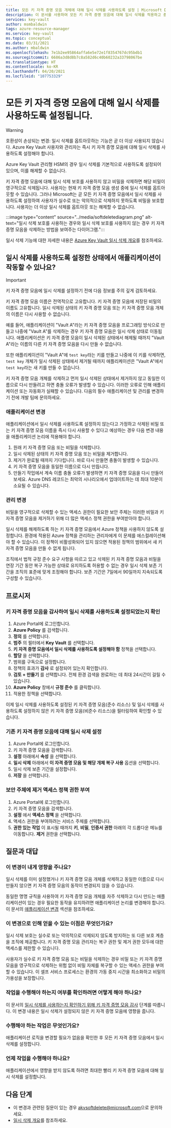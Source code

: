 ```yaml
---
title: 모든 키 자격 증명 모음 개체에 대해 일시 삭제를 사용하도록 설정 | Microsoft Docs
description: 이 문서를 사용하여 모든 키 자격 증명 모음에 대해 일시 삭제를 적용하고 충돌 오류를 방지하기 위해 애플리케이션 및 관리를 변경할 수 있습니다.
services: key-vault
author: msmbaldwin
tags: azure-resource-manager
ms.service: key-vault
ms.topic: conceptual
ms.date: 03/31/2021
ms.author: mbaldwin
ms.openlocfilehash: 7e1b2ee95864affa6e5e72e1f8354767dc95bdb1
ms.sourcegitcommit: 6686a3d8d8b7c8a582d6c40b60232a33798067be
ms.translationtype: HT
ms.contentlocale: ko-KR
ms.lasthandoff: 04/20/2021
ms.locfileid: "107753329"
---
```

# <a name="soft-delete-will-be-enabled-on-all-key-vaults"></a>모든 키 자격 증명 모음에 대해 일시 삭제를 사용하도록 설정됩니다.

> [!WARNING]
> 호환성이 손상되는 변경: 일시 삭제를 옵트아웃하는 기능은 곧 더 이상 사용되지 않습니다. Azure Key Vault 사용자와 관리자는 즉시 키 자격 증명 모음에 대해 일시 삭제를 사용하도록 설정해야 합니다.
>
> Azure Key Vault 관리형 HSM의 경우 일시 삭제를 기본적으로 사용하도록 설정되어 있으며, 이를 해제할 수 없습니다.

키 자격 증명 모음에 대해 일시 삭제 보호를 사용하지 않고 비밀을 삭제하면 해당 비밀이 영구적으로 삭제됩니다. 사용자는 현재 키 자격 증명 모음 생성 중에 일시 삭제를 옵트아웃할 수 있습니다. 그러나 Microsoft는 곧 모든 키 자격 증명 모음에서 일시 삭제를 사용하도록 설정하여 사용자가 실수로 또는 악의적으로 삭제하지 못하도록 비밀을 보호합니다. 사용자는 더 이상 일시 삭제를 옵트아웃 또는 해제할 수 없습니다.

:::image type="content" source="../media/softdeletediagram.png" alt-text="일시 삭제 보호를 사용하는 경우와 일시 삭제 보호를 사용하지 않는 경우 키 자격 증명 모음을 삭제하는 방법을 보여주는 다이어그램.":::

일시 삭제 기능에 대한 자세한 내용은 [Azure Key Vault 일시 삭제 개요](soft-delete-overview.md)를 참조하세요.

## <a name="can-my-application-work-with-soft-delete-enabled"></a>일시 삭제를 사용하도록 설정한 상태에서 애플리케이션이 작동할 수 있나요?

> [!Important] 
> 키 자격 증명 모음에 일시 삭제를 설정하기 전에 다음 정보를 주의 깊게 검토하세요.

키 자격 증명 모음 이름은 전역적으로 고유합니다. 키 자격 증명 모음에 저장된 비밀의 이름도 고유합니다. 일시 삭제된 상태의 키 자격 증명 모음 또는 키 자격 증명 모음 개체의 이름은 다시 사용할 수 없습니다. 

예를 들어, 애플리케이션이 "Vault A"라는 키 자격 증명 모음을 프로그래밍 방식으로 만들고 나중에 "Vault A"를 삭제하는 경우 키 자격 증명 모음은 일시 삭제 상태로 이동됩니다. 애플리케이션은 키 자격 증명 모음이 일시 삭제된 상태에서 해제될 때까지 "Vault A"라는 이름의 다른 키 자격 증명 모음을 다시 만들 수 없습니다. 

또한 애플리케이션이 "Vault A"에 `test key`라는 키를 만들고 나중에 이 키를 삭제하면, `test key` 개체가 일시 삭제된 상태에서 제거될 때까지 애플리케이션은 "Vault A"에서 `test key`라는 새 키를 만들 수 없습니다. 

키 자격 증명 모음 개체를 삭제하고 먼저 일시 삭제된 상태에서 제거하지 않고 동일한 이름으로 다시 만들려고 하면 충돌 오류가 발생할 수 있습니다. 이러한 오류로 인해 애플리케이션 또는 자동화가 실패할 수 있습니다. 다음의 필수 애플리케이션 및 관리를 변경하기 전에 개발 팀에 문의하세요. 

### <a name="application-changes"></a>애플리케이션 변경

애플리케이션에서 일시 삭제를 사용하도록 설정하지 않는다고 가정하고 삭제된 비밀 또는 키 자격 증명 모음 이름을 즉시 다시 사용할 수 있다고 예상하는 경우 다음 변경 내용을 애플리케이션 논리에 적용해야 합니다.

1. 원래 키 자격 증명 모음 또는 비밀을 삭제합니다.
1. 일시 삭제된 상태의 키 자격 증명 모음 또는 비밀을 제거합니다.
1. 제거가 완료될 때까지 기다립니다. 바로 다시 만들면 충돌이 발생할 수 있습니다.
1. 키 자격 증명 모음을 동일한 이름으로 다시 만듭니다.
1. 만들기 작업에서 계속 이름 충돌 오류가 발생하면 키 자격 증명 모음을 다시 만들어보세요. Azure DNS 레코드는 최악의 시나리오에서 업데이트하는 데 최대 10분이 소요될 수 있습니다.

### <a name="administration-changes"></a>관리 변경

비밀을 영구적으로 삭제할 수 있는 액세스 권한이 필요한 보안 주체는 이러한 비밀과 키 자격 증명 모음을 제거하기 위해 더 많은 액세스 정책 권한을 부여받아야 합니다.

일시 삭제를 해제하도록 하는 키 자격 증명 모음에서 Azure 정책을 사용하지 않도록 설정합니다. 환경에 적용된 Azure 정책을 관리하는 관리자에게 이 문제를 에스컬레이션해야 할 수 있습니다. 이 정책이 비활성화되어 있지 않으면 적용된 정책의 범위에서 새 키 자격 증명 모음을 만들 수 없게 됩니다.

조직에서 법적 규정 준수 요구 사항을 따르고 있고 삭제된 키 자격 증명 모음과 비밀을 연장 기간 동안 복구 가능한 상태로 유지하도록 허용할 수 없는 경우 일시 삭제 보존 기간을 조직의 표준에 맞게 조정해야 합니다. 보존 기간은 7일에서 90일까지 지속되도록 구성할 수 있습니다.

## <a name="procedures"></a>프로시저

### <a name="audit-your-key-vaults-to-check-if-soft-delete-is-enabled"></a>키 자격 증명 모음을 감사하여 일시 삭제를 사용하도록 설정되었는지 확인

1. Azure Portal에 로그인합니다.
1. **Azure Policy** 를 검색합니다.
1. **정의** 를 선택합니다.
1. **범주** 의 필터에서 **Key Vault** 를 선택합니다.
1. **키 자격 증명 모음에서 일시 삭제를 사용하도록 설정해야 함** 정책을 선택합니다.
1. **할당** 을 선택합니다.
1. 범위를 구독으로 설정합니다.
1. 정책의 효과가 **감사** 로 설정되어 있는지 확인합니다.
1. **검토 + 만들기** 를 선택합니다. 전체 환경 검색을 완료하는 데 최대 24시간이 걸릴 수 있습니다.
1. **Azure Policy** 창에서 **규정 준수** 를 클릭합니다.
1. 적용한 정책을 선택합니다.

이제 일시 삭제를 사용하도록 설정된 키 자격 증명 모음(준수 리소스) 및 일시 삭제를 사용하도록 설정하지 않은 키 자격 증명 모음(비준수 리소스)을 필터링하여 확인할 수 있습니다.

### <a name="turn-on-soft-delete-for-an-existing-key-vault"></a>기존 키 자격 증명 모음에 대해 일시 삭제 설정

1. Azure Portal에 로그인합니다.
1. 키 자격 증명 모음을 검색합니다.
1. **설정** 아래에서 **속성** 을 선택합니다.
1. **일시 삭제** 아래에서 **이 자격 증명 모음 및 해당 개체 복구 사용** 옵션을 선택합니다.
1. 일시 삭제 보존 기간을 설정합니다.
1. **저장** 을 선택합니다.

### <a name="grant-purge-access-policy-permissions-to-a-security-principal"></a>보안 주체에 제거 액세스 정책 권한 부여

1. Azure Portal에 로그인합니다.
1. 키 자격 증명 모음을 검색합니다.
1. **설정** 에서 **액세스 정책** 을 선택합니다.
1. 액세스 권한을 부여하려는 서비스 주체를 선택합니다.
1. **권한 있는 작업** 이 표시될 때까지 **키**, **비밀**, **인증서 권한** 아래의 각 드롭다운 메뉴를 이동합니다. **제거** 권한을 선택합니다.

## <a name="frequently-asked-questions"></a>질문과 대답

### <a name="does-this-change-affect-me"></a>이 변경이 내게 영향을 주나요?

일시 삭제를 이미 설정했거나 키 자격 증명 모음 개체를 삭제하고 동일한 이름으로 다시 만들지 않으면 키 자격 증명 모음의 동작이 변경되지 않을 수 있습니다.

동일한 명명 규칙을 사용하여 키 자격 증명 모음 개체를 자주 삭제하고 다시 만드는 애플리케이션이 있는 경우 필요한 동작을 유지하려면 애플리케이션 논리를 변경해야 합니다. 이 문서의 [애플리케이션 변경](#application-changes) 섹션을 참조하세요.

### <a name="how-do-i-benefit-from-this-change"></a>이 변경으로 인해 얻을 수 있는 이점은 무엇인가요?

일시 삭제 보호는 실수로 또는 악의적으로 삭제되지 않도록 방지하는 또 다른 보호 계층을 조직에 제공합니다. 키 자격 증명 모음 관리자는 복구 권한 및 제거 권한 모두에 대한 액세스를 제한할 수 있습니다.

사용자가 실수로 키 자격 증명 모음 또는 비밀을 삭제하는 경우 비밀 또는 키 자격 증명 모음을 영구적으로 삭제하는 위험 없이 비밀 자체를 복구할 수 있는 액세스 권한을 부여할 수 있습니다. 이 셀프 서비스 프로세스는 환경의 가동 중지 시간을 최소화하고 비밀의 가용성을 보장합니다.

### <a name="how-do-i-find-out-if-i-need-to-take-action"></a>작업을 수행해야 하는지 여부를 확인하려면 어떻게 해야 하나요?

이 문서의 [일시 삭제를 사용하는지 확인하기 위해 키 자격 증명 모음 감사](#audit-your-key-vaults-to-check-if-soft-delete-is-enabled) 단계를 따릅니다. 이 변경 내용은 일시 삭제가 설정되지 않은 키 자격 증명 모음에 영향을 줍니다.

### <a name="what-action-do-i-need-to-take"></a>수행해야 하는 작업은 무엇인가요?

애플리케이션 로직을 변경할 필요가 없음을 확인한 후 모든 키 자격 증명 모음에서 일시 삭제를 설정합니다.

### <a name="when-do-i-need-to-take-action"></a>언제 작업을 수행해야 하나요?

애플리케이션에서 영향을 받지 않도록 하려면 최대한 빨리 키 자격 증명 모음에 대해 일시 삭제를 설정합니다.

## <a name="next-steps"></a>다음 단계

- 이 변경과 관련된 질문이 있는 경우 [akvsoftdelete@microsoft.com](mailto:akvsoftdelete@microsoft.com)으로 문의하세요.
- [일시 삭제 개요](soft-delete-overview.md)를 참조하세요.
